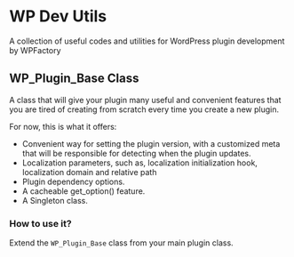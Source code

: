 # WP Dev Utils 

A collection of useful codes and utilities for WordPress plugin development by WPFactory

## WP_Plugin_Base Class
A class that will give your plugin many useful and convenient features that you are tired of creating from scratch every time you create a new plugin.

For now, this is what it offers:
- Convenient way for setting the plugin version, with a customized meta that will be responsible for detecting when the plugin updates.
- Localization parameters, such as, localization initialization hook, localization domain and relative path
- Plugin dependency options.
- A cacheable get_option() feature.
- A Singleton class.

### How to use it?
Extend the `WP_Plugin_Base` class from your main plugin class.
